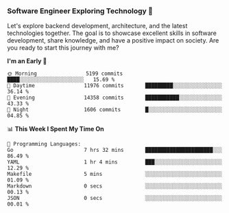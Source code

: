 ### Software Engineer Exploring Technology 🚀 

Let's explore backend development, architecture, and the latest technologies together. The goal is to showcase excellent skills in software development, share knowledge, and have a positive impact on society. Are you ready to start this journey with me?

<!--START_SECTION:waka-->
**I'm an Early 🐤** 

```text
🌞 Morning                5199 commits        ████░░░░░░░░░░░░░░░░░░░░░   15.69 % 
🌆 Daytime                11976 commits       █████████░░░░░░░░░░░░░░░░   36.14 % 
🌃 Evening                14358 commits       ███████████░░░░░░░░░░░░░░   43.33 % 
🌙 Night                  1606 commits        █░░░░░░░░░░░░░░░░░░░░░░░░   04.85 % 
```


📊 **This Week I Spent My Time On** 

```text
💬 Programming Languages: 
Go                       7 hrs 32 mins       ██████████████████████░░░   86.49 % 
YAML                     1 hr 4 mins         ███░░░░░░░░░░░░░░░░░░░░░░   12.29 % 
Makefile                 5 mins              ░░░░░░░░░░░░░░░░░░░░░░░░░   01.09 % 
Markdown                 0 secs              ░░░░░░░░░░░░░░░░░░░░░░░░░   00.13 % 
JSON                     0 secs              ░░░░░░░░░░░░░░░░░░░░░░░░░   00.01 % 
```


<!--END_SECTION:waka-->
